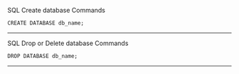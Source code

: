 SQL Create database Commands

```markdown
CREATE DATABASE db_name;
```
<hr>

SQL Drop or Delete database Commands 

```markdown
DROP DATABASE db_name;
```
<hr>

